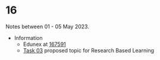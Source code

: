 # 16
Notes between 01 - 05 May 2023.

- Information
  + Edunex at [167591](https://edunex.itb.ac.id/courses/44705/preview/167591)
  + [Task 03](https://github.com/dudung/fi4002-01-2022-2/issues/9) proposed topic for Research Based Learning
